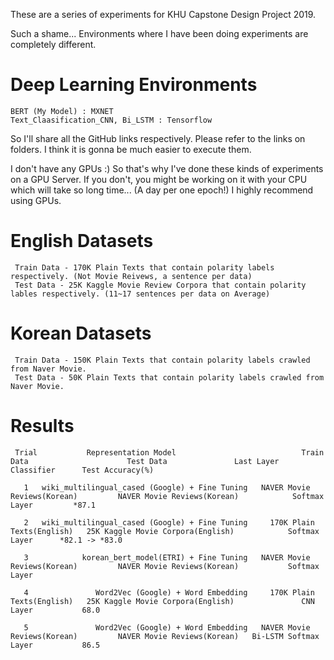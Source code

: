 These are a series of experiments for KHU Capstone Design Project 2019.

Such a shame... Environments where I have been doing experiments are completely different. 

# Deep Learning Environments
    
    BERT (My Model) : MXNET
    Text_Claasification_CNN, Bi_LSTM : Tensorflow 

So I'll share all the GitHub links respectively. Please refer to the links on folders. I think it is gonna be much easier to execute them.

I don't have any GPUs :) So that's why I've done these kinds of experiments on a GPU Server. If you don't, you might be working on it with your CPU which will take so long time... (A day per one epoch!) I highly recommend using GPUs.

# English Datasets
    
     Train Data - 170K Plain Texts that contain polarity labels respectively. (Not Movie Reivews, a sentence per data)
     Test Data - 25K Kaggle Movie Review Corpora that contain polarity lables respectively. (11~17 sentences per data on Average)

# Korean Datasets

     Train Data - 150K Plain Texts that contain polarity labels crawled from Naver Movie.
     Test Data - 50K Plain Texts that contain polarity labels crawled from Naver Movie.
 	 
 	 
# Results

     Trial 	         Representation Model	                         Train Data	                     Test Data	             Last Layer Classifier	    Test Accuracy(%) 
     
       1   wiki_multilingual_cased (Google) + Fine Tuning	NAVER Movie Reviews(Korean)	        NAVER Movie Reviews(Korean)	           Softmax Layer	     *87.1
        
       2   wiki_multilingual_cased (Google) + Fine Tuning	  170K Plain Texts(English)	  25K Kaggle Movie Corpora(English)	           Softmax Layer	  *82.1 -> *83.0	
       
       3            korean_bert_model(ETRI) + Fine Tuning   NAVER Movie Reviews(Korean)	        NAVER Movie Reviews(Korean)	          Softmax Layer	
        
       4	           Word2Vec (Google) + Word Embedding	  170K Plain Texts(English)	  25K Kaggle Movie Corpora(English)	              CNN Layer	          68.0
        
       5	           Word2Vec (Google) + Word Embedding	NAVER Movie Reviews(Korean)	        NAVER Movie Reviews(Korean)   Bi-LSTM Softmax Layer	          86.5
					
